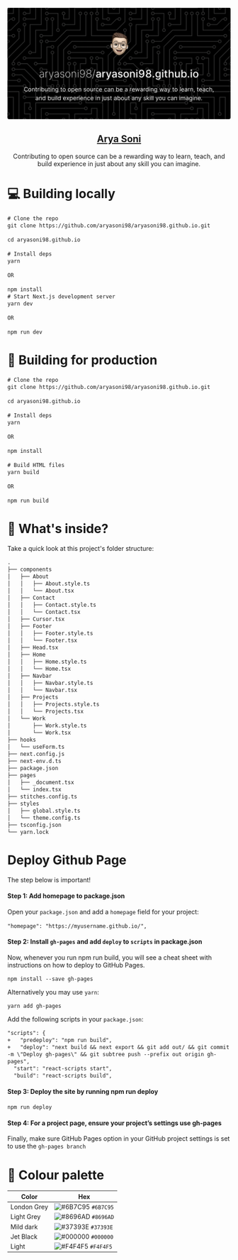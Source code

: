 ![image](./public/aryasoni98.png)

<p align="center">
  <a href="https://aryasoni98.github.io/">
    <h2 align="center">Arya Soni</h2>
  </a>
</p>
<p align="center">Contributing to open source can be a rewarding way to learn, teach, and build experience in just about any skill you can imagine.</p>

# 💻 Building locally

```shell
# Clone the repo
git clone https://github.com/aryasoni98/aryasoni98.github.io.git

cd aryasoni98.github.io

# Install deps
yarn

OR

npm install
# Start Next.js development server
yarn dev

OR

npm run dev
```

# 🚀 Building for production

```shell
# Clone the repo
git clone https://github.com/aryasoni98/aryasoni98.github.io.git

cd aryasoni98.github.io

# Install deps
yarn

OR

npm install

# Build HTML files
yarn build

OR

npm run build
```

# 📂 What's inside?

Take a quick look at this project's folder structure:

```
.
├── components
│   ├── About
│   │   ├── About.style.ts
│   │   └── About.tsx
│   ├── Contact
│   │   ├── Contact.style.ts
│   │   └── Contact.tsx
│   ├── Cursor.tsx
│   ├── Footer
│   │   ├── Footer.style.ts
│   │   └── Footer.tsx
│   ├── Head.tsx
│   ├── Home
│   │   ├── Home.style.ts
│   │   └── Home.tsx
│   ├── Navbar
│   │   ├── Navbar.style.ts
│   │   └── Navbar.tsx
│   ├── Projects
│   │   ├── Projects.style.ts
│   │   └── Projects.tsx
│   └── Work
│       ├── Work.style.ts
│       └── Work.tsx
├── hooks
│   └── useForm.ts
├── next.config.js
├── next-env.d.ts
├── package.json
├── pages
│   ├── _document.tsx
│   └── index.tsx
├── stitches.config.ts
├── styles
│   ├── global.style.ts
│   └── theme.config.ts
├── tsconfig.json
└── yarn.lock
```

# Deploy Github Page
The step below is important!

#### Step 1: Add homepage to package.json
Open your `package.json` and add a `homepage` field for your project:

  ```"homepage": "https://myusername.github.io/",```

#### Step 2: Install `gh-pages` and add `deploy` to `scripts` in package.json

Now, whenever you run npm run build, you will see a cheat sheet with instructions on how to deploy to GitHub Pages.

```
npm install --save gh-pages
```

Alternatively you may use `yarn`:

```
yarn add gh-pages
```

Add the following scripts in your `package.json`:

```
"scripts": {
+   "predeploy": "npm run build",
+   "deploy": "next build && next export && git add out/ && git commit -m \"Deploy gh-pages\" && git subtree push --prefix out origin gh-pages",
  "start": "react-scripts start",
  "build": "react-scripts build",
```

#### Step 3: Deploy the site by running npm run deploy
```
npm run deploy
```

#### Step 4: For a project page, ensure your project’s settings use gh-pages

Finally, make sure GitHub Pages option in your GitHub project settings is set to use the `gh-pages branch`

# 🎨 Colour palette

| Color          | Hex                                                                |
| -------------- | ------------------------------------------------------------------ |
| London Grey    | ![#6B7C95](https://via.placeholder.com/10/6B7C95?text=+) `#6B7C95` |
| Light Grey     | ![#8696AD](https://via.placeholder.com/10/8696AD?text=+) `#8696AD` |
| Mild dark      | ![#37393E](https://via.placeholder.com/10/37393E?text=+) `#37393E` |
| Jet Black      | ![#000000](https://via.placeholder.com/10/000000?text=+) `#000000` |
| Light          | ![#F4F4F5](https://via.placeholder.com/10/F4F4F5?text=+) `#F4F4F5` |
